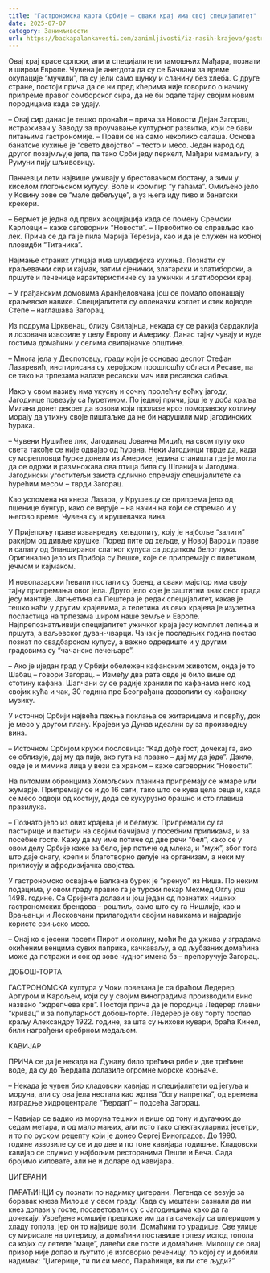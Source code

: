 ```yaml
---
title: "Гастрономска карта Србије – сваки крај има свој специјалитет"
date: 2025-07-07
category: Занимљивости
url: https://backapalankavesti.com/zanimljivosti/iz-nasih-krajeva/gastronomska-karta-srbije-svaki-kraj-ima-svoj-specijalitet/
---
```


Овај крај красе српски, али и специјалитети тамошњих Мађара, познати и широм Европе. Чувена је анегдота да су се Бачвани за време окупације “мучили”, па су јели само шунку и сланину без хлеба. С друге стране, постоји прича да се ни пред кћерима није говорило о начину припреме правог сомборског сира, да не би одале тајну својим новим породицама када се удају.

– Овај сир данас је тешко пронаћи – прича за Новости Дејан Загорац, истраживач у Заводу за проучавање културног развитка, који се бави питањима гастрономије. – Прави се на само неколико салаша. Основа банатске кухиње је “свето двојство” – тесто и месо. Један народ од другог позајмљује јела, па тако Срби једу перкелт, Мађари мамаљигу, а Румуни пију шљивовицу.

Панчевци лети највише уживају у брестовачком бостану, а зими у киселом глогоњском купусу. Воле и кромпир “у гаћама”. Омиљено јело у Ковину зове се “мале дебељуце”, а уз њега иду пиво и банатски крекери.

– Бермет је једна од првих асоцијација када се помену Сремски Карловци – каже саговорник “Новости”. – Првобитно се справљао као лек. Прича се да га је пила Марија Терезија, као и да је служен на кобној пловидби “Титаника”.

Најмање страних утицаја има шумадијска кухиња. Познати су краљевачки сир и кајмак, затим сјенички, златарски и златиборски, а пршуте и печенице карактеристичне су за ужички и златиборски крај.

– У грађанским домовима Аранђеловчана још се помало опонашају краљевске навике. Специјалитети су опленачки котлет и стек војводе Степе – наглашава Загорац.

Из подрума Црквенац, близу Свилајнца, некада су се ракија бардаклија и лозовача извозиле у целу Европу и Америку. Данас тајну чувају и нуде гостима домаћини у селима свилајначке општине.

– Многа јела у Деспотовцу, граду који је основао деспот Стефан Лазаревић, инспирисана су херојском прошлошћу области Ресаве, па се тако на трпезама налазе ресавски мач или ресавска сабља.

Иако у свом називу има укусну и сочну пролећну воћку јагоду, Јагодинце повезују са ћуретином. По једној причи, још је у доба краља Милана донет декрет да возови који пролазе кроз поморавску котлину морају да утихну своје пиштаљке да не би нарушили мир јагодинских ћурака.

– Чувени Нушићев лик, Јагодинац Јованча Мицић, на свом путу око света такође се није одвајао од ћурана. Неки Јагодинци тврде да, када су морепловци ћурке донели из Америке, једина станишта где је могла да се одржи и размножава ова птица била су Шпанија и Јагодина. Јагодински угоститељи заиста одлично спремају специјалитете са ћурећим месом – тврди Загорац.

Као успомена на кнеза Лазара, у Крушевцу се припрема јело од пшенице бунгур, како се верује – на начин на који се спремао и у његово време. Чувена су и крушевачка вина.

У Пријепољу праве изванредну хељдопиту, коју је најбоље “залити” ракијом од дивље крушке. Поред пите од хељде, у Новој Вароши праве и салату од бланшираног слатког купуса са додатком белог лука. Оригинално јело из Прибоја су ћешке, које се припремају с пилетином, јечмом и кајмаком.

И новопазарски ћевапи постали су бренд, а сваки мајстор има своју тајну припремања овог јела. Друго јело које је заштитни знак овог града јесу мантије. Јагњетина са Пештера је редак специјалитет, какав је тешко наћи у другим крајевима, а телетина из ових крајева је изузетна посластица на трпезама широм наше земље и Европе. Најпрепознатљивији специјалитет ужичког краја јесу комплет лепиња и пршута, а ваљевског дуван-чварци. Чачак је последњих година постао познат по свадбарском купусу, а важно одредиште и у другим градовима су “чачанске печењаре”.

– Ако је иједан град у Србији обележен кафанским животом, онда је то Шабац – говори Загорац. – Између два рата овде је било више од стотину кафана. Шапчани су се радије хранили по кафанама него код својих кућа и чак, 30 година пре Београђана дозволили су кафанску музику.

У источној Србији највећа пажња поклања се житарицама и поврћу, док је месо у другом плану. Крајеви уз Дунав идеални су за производњу вина.

– Источном Србијом кружи пословица: “Кад дође гост, дочекај га, ако се облизује, дај му да пије, ако гута на празно – дај му да једе”. Дакле, овде је и мимика лица у вези са храном – каже саговорник “Новости”.

На питомим обронцима Хомољских планина припремају се жмаре или жумарје. Припремају се и до 16 сати, тако што се кува цела овца и, када се месо одвоји од костију, дода се кукурузно брашно и сто главица празилука.

– Познато јело из ових крајева је и белмуж. Припремали су га пастирице и пастири на својим бачијама у посебним приликама, и за посебне госте. Кажу да му име потиче од две речи “бел”, како се у овом делу Србије каже за бело, јер потиче од млека, и “муж”, због тога што даје снагу, крепи и благотворно делује на организам, а неки му приписују и афродизијачка својства.

У гастрономско освајање Балкана бурек је “кренуо” из Ниша. По неким подацима, у овом граду правио га је турски пекар Мехмед Оглу још 1498. године. Са Оријента долази и још један од познатих нишких гастрономских брендова – роштиљ, само што су га Нишлије, као и Врањанци и Лесковчани прилагодили својим навикама и најрадије користе свињско месо.

– Онај ко с јесени посети Пирот и околину, моћи ће да ужива у зградама окићеним венцима сувих паприка, качкаваљу, а од љубазних домаћина може да потражи и сок од зове чудног имена бз – препоручује Загорац.

ДОБОШ-ТОРТА

ГАСТРОНОМСКА култура у Чоки повезана је са браћом Ледерер, Артуром и Карољем, који су у својим виноградима производили вино названо “ждрепчева крв”. Постоји прича да је породица Ледерер главни “кривац” и за популарност добош-торте. Ледерер је ову торту послао краљу Александру 1922. године, за шта су њихови кувари, браћа Кинел, били награђени сребрном медаљом.

КАВИЈАР

ПРИЧА се да је некада на Дунаву било трећина рибе и две трећине воде, да су до Ђердапа долазиле огромне морске корњаче.

– Некада је чувен био кладовски кавијар и специјалитети од јегуља и моруна, али су ова јела нестала као жртва “богу напретка”, од времена изградње хидроцентрале “Ђердап” – подсећа Загорац.

– Кавијар се вадио из моруна тешких и више од тону и дугачких до седам метара, и од мало мањих, али исто тако спектакуларних јесетри, и то по руском рецепту који је донео Сергеј Виноградов. До 1990. године извозиле су се и до две и по тоне кавијара годишње. Кладовски кавијар се служио у најбољим ресторанима Пеште и Беча. Сада бројимо киловате, али не и доларе од кавијара.

ЏИГЕРАНИ

ПАРАЋИНЦИ су познати по надимку џигерани. Легенда се везује за боравак кнеза Милоша у овом граду. Када су мештани сазнали да им кнез долази у госте, посаветовали су с Јагодинцима како да га дочекају. Увређене комшије предложе им да га сачекају са џигерицом у хладу топола, јер он то највише воли. Домаћини то урадише. Све улице су мирисале на џигерицу, а домаћини поставише трпезу испод топола са којих су летеле “маце”, давећи све госте и домаћине. Милошу се овај призор није допао и љутито је изговорио реченицу, по којој су и добили надимак: “Џигерице, ти ли си месо, Параћинци, ви ли сте људи?”
